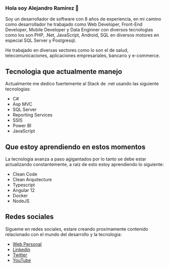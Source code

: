 ### Hola soy Alejandro Ramirez 👋

Soy un desarrollador de software con 8 años de experiencia, en mi camino como desarrollador he trabajado como Web Developer, Front-End Developer, Mobile Developer y Data Enginner con diversos tecnologias como los son PHP, .Net, JavaScript, Android, SQL en diversos motores en especial SQL Server y Postgresql.

He trabajado en diversas sectores como lo son el de salud, telecomunicaciones, aplicaciones empresariales, bancario y e-commerce.

## Tecnologia que actualmente manejo

Actualmente me dedico fuertemente al Stack de .net usando las siguiente tecnologias:

- C#
- Asp MVC
- SQL Server
- Reporting Services
- SSIS
- Power BI
- JavaScript

## Que estoy aprendiendo en estos momentos

La tecnologia avanza a paso agigantados por lo tanto se debe estar actualizando constantemente, a raiz de esto estoy aprendiendo lo siguiente:

- Clean Code
- Clean Arquitecture
- Typescript
- Angular 12
- Docker
- NodeJS

## Redes sociales

Sigueme en redes sociales, estare creando proximamente contenido relacionado con el mundo del desarrollo y la tecnologia:

- [Web Personal](https://alejo688.com/)
- [Linkedin](https://www.linkedin.com/in/javier-alejandro-ramirez-garc%C3%ADa-587a5241/)
- [Twitter](https://alejo688.com/)
- [YouTube](https://www.youtube.com/channel/UCI8P_SyeeNP4iZu2DjmLhbw)

<!--
**alejo688/alejo688** is a ✨ _special_ ✨ repository because its `README.md` (this file) appears on your GitHub profile.

Here are some ideas to get you started:

- 🔭 I’m currently working on ...
- 🌱 I’m currently learning ...
- 👯 I’m looking to collaborate on ...
- 🤔 I’m looking for help with ...
- 💬 Ask me about ...
- 📫 How to reach me: ...
- 😄 Pronouns: ...
- ⚡ Fun fact: ...
-->
